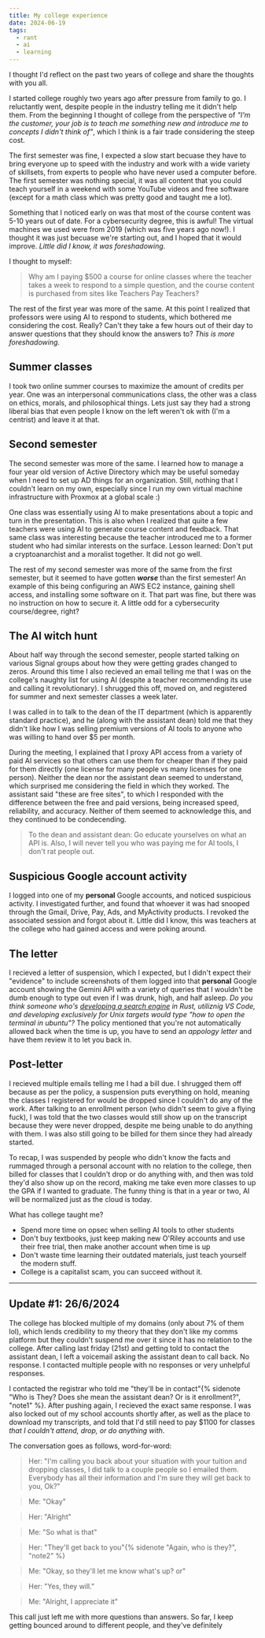 ```yaml
---
title: My college experience
date: 2024-06-19
tags:
  - rant
  - ai
  - learning
---
```

I thought I'd reflect on the past two years of college and share the thoughts with you all.

I started college roughly two years ago after pressure from family to go. I reluctantly went, despite people in the industry telling me it didn't help them. From the beginning I thought of college from the perspective of *"I'm the customer, your job is to teach me something new and introduce me to concepts I didn't think of"*, which I think is a fair trade considering the steep cost.

The first semester was fine, I expected a slow start becuase they have to bring everyone up to speed with the industry and work with a wide variety of skillsets, from experts to people who have never used a computer before. The first semester was nothing special, it was all content that you could teach yourself in a weekend with some YouTube videos and free software (except for a math class which was pretty good and taught me a lot).

Something that I noticed early on was that most of the course content was 5-10 years out of date. For a cybersecurity degree, this is awful! The virtual machines we used were from 2019 (which was five years ago now!). I thought it was just becuase we're starting out, and I hoped that it would improve. *Little did I know, it was foreshadowing*.

I thought to myself:
> Why am I paying $500 a course for online classes where the teacher takes a week to respond to a simple question, and the course content is purchased from sites like Teachers Pay Teachers?

The rest of the first year was more of the same. At this point I realized that professors were using AI to respond to students, which bothered me considering the cost. Really? Can't they take a few hours out of their day to answer questions that they should know the answers to? *This is more foreshadowing*.

## Summer classes
I took two online summer courses to maximize the amount of credits per year. One was an interpersonal communications class, the other was a class on ethics, morals, and philosophical things. Lets just say they had a strong liberal bias that even people I know on the left weren't ok with (I'm a centrist) and leave it at that.

## Second semester
The second semester was more of the same. I learned how to manage a four year old version of Active Directory which may be useful someday when I need to set up AD things for an organization. Still, nothing that I couldn't learn on my own, especially since I run my own virtual machine infrastructure with Proxmox at a global scale :)

One class was essentially using AI to make presentations about a topic and turn in the presentation. This is also when I realized that quite a few teachers were using AI to generate course content and feedback. That same class was interesting because the teacher introduced me to a former student who had similar interests on the surface. Lesson learned: Don't put a cryptoanarchist and a moralist together. It did not go well.

The rest of my second semester was more of the same from the first semester, but it seemed to have gotten ***worse*** than the first semester! An example of this being configuring an AWS EC2 instance, gaining shell access, and installing some software on it. That part was fine, but there was no instruction on how to secure it. A little odd for a cybersecurity course/degree, right?

## The AI witch hunt
About half way through the second semester, people started talking on various Signal groups about how they were getting grades changed to zeros. Around this time I also recieved an email telling me that I was on the college's naughty list for using AI (despite a teacher recommending its use and calling it revolutionary). I shrugged this off, moved on, and registered for summer and next semester classes a week later.

I was called in to talk to the dean of the IT department (which is apparently standard practice), and he (along with the assistant dean) told me that they didn't like how I was selling premium versions of AI tools to anyone who was willing to hand over $5 per month.

During the meeting, I explained that I proxy API access from a variety of paid AI services so that others can use them for cheaper than if they paid for them directly (one license for many people vs many licenses for one person). Neither the dean nor the assistant dean seemed to understand, which surprised me considering the field in which they worked. The assistant said "these are free sites", to which I responded with the difference between the free and paid versions, being increased speed, reliability, and accuracy. Neither of them seemed to acknowledge this, and they continued to be condecending. 

> To the dean and assistant dean: Go educate yourselves on what an API is. Also, I will never tell you who was paying me for AI tools, I don't rat people out.

## Suspicious Google account activity
I logged into one of my **personal** Google accounts, and noticed suspicious activity. I investigated further, and found that whoever it was had snooped through the Gmail, Drive, Pay, Ads, and MyActivity products. I revoked the associated session and forgot about it. Little did I know, this was teachers at the college who had gained access and were poking around.

## The letter
I recieved a letter of suspension, which I expected, but I didn't expect their "evidence" to include screenshots of them logged into that **personal** Google account showing the Gemini API with a variety of queries that I wouldn't be dumb enough to type out even if I was drunk, high, and half asleep. *Do you think someone who's [developing a search engine](/blog/2024/building-a-search-engine) in Rust, utiliznig VS Code, and developing exclusively for Unix targets would type "how to open the terminal in ubuntu"?*
The policy mentioned that you're not automatically allowed back when the time is up, you have to send an *appology letter* and have them review it to let you back in.

## Post-letter
I recieved multiple emails telling me I had a bill due. I shrugged them off because as per the policy, a suspension puts everything on hold, meaning the classes I registered for would be dropped since I couldn't do any of the work. After talking to an enrollment person (who didn't seem to give a flying fuck), I was told that the two classes would still show up on the transcript because they were never dropped, despite me being unable to do anything with them. I was also still going to be billed for them since they had already started.

To recap, I was suspended by people who didn't know the facts and rummaged through a personal account with no relation to the college, then billed for classes that I couldn't drop or do anything with, and then was told they'd also show up on the record, making me take even more classes to up the GPA if I wanted to graduate.
The funny thing is that in a year or two, AI will be normalized just as the cloud is today.

What has college taught me?
* Spend more time on opsec when selling AI tools to other students
* Don't buy textbooks, just keep making new O'Riley accounts and use their free trial, then make another account when time is up
* Don't waste time learning their outdated materials, just teach yourself the modern stuff.
* College is a capitalist scam, you can succeed without it.

---
## Update #1: 26/6/2024
The college has blocked multiple of my domains (only about 7% of them lol), which lends credibility to my theory that they don't like my comms platform but they couldn't suspend me over it since it has no relation to the college. After calling last friday (21st) and getting told to contact the assistant dean, I left a voicemail asking the assistant dean to call back. No response. I contacted multiple people with no responses or very unhelpful responses.

I contacted the registrar who told me "they'll be in contact"{% sidenote "Who is They? Does she mean the assistant dean? Or is it enrollment?", "note1" %}. After pushing again, I recieved the exact same response. I was also locked out of my school accounts shortly after, as well as the place to download my transcripts, and told that I'd still need to pay $1100 for classes *that I couldn't attend, drop, or do anything with*.

The conversation goes as follows, word-for-word:
> Her: "I'm calling you back about your situation with your tuition and dropping classes, I did talk to a couple people so I emailed them. Everybody has all their information and I'm sure they will get back to you, Ok?"

> Me: "Okay"

> Her: "Alright"

> Me: "So what is that"

> Her: "They'll get back to you"{% sidenote "Again, who is they?", "note2" %}

> Me: "Okay, so they'll let me know what's up? or"

> Her: "Yes, they will."

> Me: "Alright, I appreciate it"

This call just left me with more questions than answers. So far, I keep getting bounced around to different people, and they've definitely 

